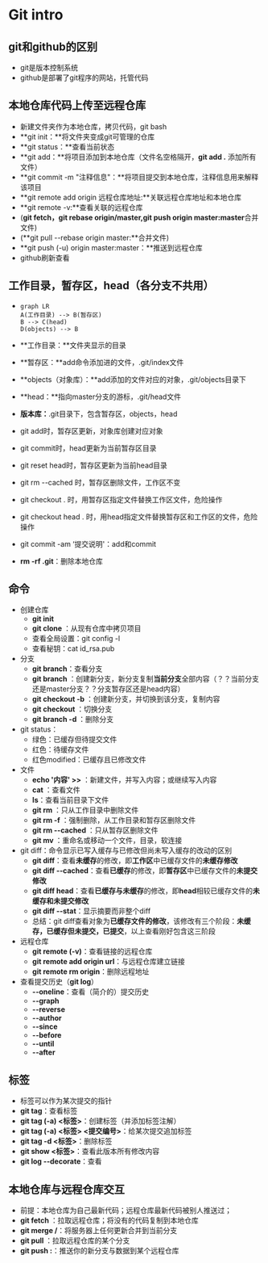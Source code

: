 # Git intro

## git和github的区别

* git是版本控制系统
* github是部署了git程序的网站，托管代码

## 本地仓库代码上传至远程仓库

* 新建文件夹作为本地仓库，拷贝代码，git bash
* **git init：**将文件夹变成git可管理的仓库
* **git status：**查看当前状态
* **git add：**将项目添加到本地仓库（文件名空格隔开，**git add .** 添加所有文件）
* **git commit -m "注释信息"：**将项目提交到本地仓库，注释信息用来解释该项目
* **git remote add origin 远程仓库地址:**关联远程仓库地址和本地仓库
* **git remote -v:**查看关联的远程仓库
* (**git fetch，git rebase origin/master,git push origin master:master**合并文件)
* (**git pull --rebase origin master:**合并文件)
* **git push (-u) origin master:master：**推送到远程仓库
* github刷新查看

## 工作目录，暂存区，head（各分支不共用）

* ```mermaid
  graph LR
  A(工作目录) --> B(暂存区)
  B --> C(head)
  D(objects) --> B
  ```

* **工作目录：**文件夹显示的目录

* **暂存区：**add命令添加进的文件，.git/index文件

* **objects（对象库）：**add添加的文件对应的对象，.git/objects目录下

* **head：**指向master分支的游标，.git/head文件

* **版本库：**.git目录下，包含暂存区，objects，head

* git add时，暂存区更新，对象库创建对应对象

* git commit时，head更新为当前暂存区目录

* git reset head时，暂存区更新为当前head目录

* git rm --cached <file>时，暂存区删除文件，工作区不变

* git checkout . 时，用暂存区指定文件替换工作区文件，危险操作

* git checkout head . 时，用head指定文件替换暂存区和工作区的文件，危险操作

* git commit -am ‘提交说明'：add和commit

* **rm -rf  .git**：删除本地仓库

## 命令

* 创建仓库
  * **git init**
  * **git clone <url>**：从现有仓库中拷贝项目
  * 查看全局设置：git config -l
  * 查看秘钥：cat id_rsa.pub
* 分支
  * **git branch**：查看分支
  * **git branch <branchname>**：创建新分支，新分支复制**当前分支**全部内容（？？当前分支还是master分支？？分支暂存区还是head内容）
  * **git checkout -b <branchname>**：创建新分支，并切换到该分支，复制内容
  * **git checkout <branchanme>**：切换分支
  * **git branch -d <branchname>**：删除分支
* git status：
  * 绿色：已缓存但待提交文件
  * 红色：待缓存文件
  * 红色modified：已缓存且已修改文件
* 文件
  * **echo '内容' >> <filename>**：新建文件，并写入内容；或继续写入内容
  * **cat <file>**：查看文件
  * **ls**：查看当前目录下文件
  * **git rm <file>**：只从工作目录中删除文件
  * **git rm -f <file>**：强制删除，从工作目录和暂存区删除文件
  * **git rm --cached <filename>**：只从暂存区删除文件
  * **git mv <file> <filename>**：重命名或移动一个文件，目录，软连接
* git diff：命令显示已写入缓存与已修改但尚未写入缓存的改动的区别
  * **git diff**：查看**未缓存**的修改，即**工作区**中已缓存文件的**未缓存修改**
  * **git diff --cached**：查看**已缓存**的修改，即**暂存区**中已缓存文件的**未提交修改**
  * **git diff head**：查看**已缓存与未缓存**的修改，即**head**相较已缓存文件的**未缓存和未提交修改**
  * **git diff --stat**：显示摘要而非整个diff
  * 总结：git diff查看对象为**已缓存文件的修改**，该修改有三个阶段：**未缓存，已缓存但未提交，已提交**，以上查看刚好包含这三阶段
* 远程仓库
  * **git remote (-v)**：查看链接的远程仓库
  * **git remote add origin url**：与远程仓库建立链接
  * **git remote rm origin**：删除远程地址
* 查看提交历史（**git log**）
  * **--oneline**：查看（简介的）提交历史
  * **--graph**
  * **--reverse**
  * **--author**
  * **--since**
  * **--before**
  * **--until**
  * **--after**

## 标签

* 标签可以作为某次提交的指针
* **git tag**：查看标签
* **git tag (-a) <标签>**：创建标签（并添加标签注解）
* **git tag (-a) <标签> <提交编号>**：给某次提交追加标签
* **git tag -d <标签>**：删除标签
* **git show <标签>**：查看此版本所有修改内容
* **git log --decorate**：查看

## 本地仓库与远程仓库交互

* 前提：本地仓库为自己最新代码；远程仓库最新代码被别人推送过；
* **git fetch <alias>**：拉取远程仓库；将没有的代码复制到本地仓库
* **git merge <alias>/<branch>**：将服务器上任何更新合并到当前分支
* **git pull <alias> <branch>**：拉取远程仓库的某个分支
* **git push <alias> <local branch>:<remote branch>**：推送你的新分支与数据到某个远程仓库